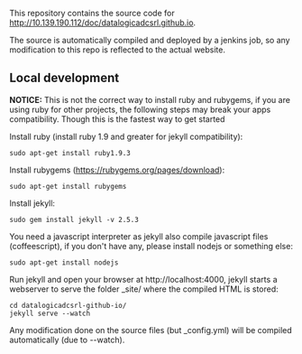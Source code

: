 This repository contains the source code for
http://10.139.190.112/doc/datalogicadcsrl.github.io.

The source is automatically compiled
and deployed by a jenkins job, so any modification to this repo is
reflected to the actual website.

## Local development

__NOTICE:__ This is not the correct way to install ruby and rubygems, if you are using
ruby for other projects, the following steps may break your apps compatibility. Though
this is the fastest way to get started

Install ruby (install ruby 1.9 and greater for jekyll compatibility):

```
sudo apt-get install ruby1.9.3
```

Install rubygems (https://rubygems.org/pages/download):

```
sudo apt-get install rubygems
```

Install jekyll:
```
sudo gem install jekyll -v 2.5.3
```
You need a javascript interpreter as jekyll also compile javascript files (coffeescript),
if you don't have any, please install nodejs or something else:
```
sudo apt-get install nodejs
```


Run jekyll and open your browser at http://localhost:4000, jekyll starts a webserver
to serve the folder \_site/ where the compiled HTML is stored:

```
cd datalogicadcsrl-github-io/
jekyll serve --watch
```

Any modification done on the source files (but \_config.yml) will be compiled
automatically (due to --watch).
